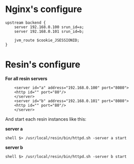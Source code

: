 # Nginx's configure #
```
upstream backend {
    server 192.168.0.100 srun_id=a;
    server 192.168.0.101 srun_id=b;
   
    jvm_route $cookie_JSESSIONID;
}
```
# Resin's configure #
**For all resin servers**
```
    <server id="a" address="192.168.0.100" port="8080">
    <http id="" port="80"/>
    </server>
    <server id="b" address="192.168.0.101" port="8080">
    <http id="" port="80"/>
    </server>
```

And start each resin instances like this:

**server a**

```
shell $> /usr/local/resin/bin/httpd.sh -server a start
```

**server b**

```
shell $> /usr/local/resin/bin/httpd.sh -server b start
```